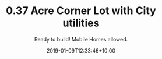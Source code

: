 ---
title: '0.37 Acre Corner Lot with City utilities'
date: 2019-01-09T12:33:46+10:00
draft: false
weight: 1
# UI stuff
headerstyle: "page-header-xtrasmall"
class: "property-page"
navstyle: ""
colorOnScroll: 1
# property data
status: Available
payments:
    aterms:
        title: Finance Terms
        price: $179/mo
        priceNote: For 36 Months
        downPayment: $399 Down Payment
        downPayLink: 'https://app.geekpay.io/dp/quincys-land/343-26-081-down-payment-terms'
    bcash:
        title: Cash Discount 
        price: $4,799
        priceDiscount: $6,799
        downPayment: $399 Down Payment
        downPayLink: 'https://app.geekpay.io/dp/quincys-land/343-26-081-down-payment-cash'
subtitle: "Ready to build! Mobile Homes allowed."
description: "<p>Meadview sits in the high desert surrounded by views of the amazing Grand Wash Cliffs.</p>
<p>During the day you can explore by foot, ATV, horse, or boat.</p>
<p>Night time brings an exciting collection of community events, and AMAZING stargazing.</p>
<p>Yes, mobile homes are allowed on this lot!</p>"
thumbnail: '/img/properties/30475-stillwater-dr/Drone-13.png'
sections:
    info: 
        state: Arizona
        county: Mohave
        acreage: 0.37
        nearest_city: "Kingman"
        apn: 343-26-081
        address: "30475 N STILLWATER DR"
        zip: 86444
        TAXES: $87.34 /year
        HOA: $40 / year
    features:
        -
            icon: fa-th-large
            label: "ACRES"
            data: "0.37"
        -
            icon: fa-home
            label: "SUBDIVISION"
            data: "Meadview Valley"
        -
            icon: fa-book
            label: "ZONING"
            data: "R1/10M"
        -
            icon: fa-road
            label: "ACCESS"
            data: "Paved"
        -
            icon: fa-plug
            label: "POWER"
            data: "City"
        -
            icon: fa-tint
            label: "WATER"
            data: "City"
        -
            icon: fa-tint
            label: "SEPTIC"
            data: "REQUIRED"
        -
            icon: fa-map-marker 
            label: "COORDINATES"
            data: "36.009179, -114.063542"
    nearby:
        -
            title: "Mohave County"
            description: |-
                Mohave County is home to so many great adventure opportunities! You can hang out above the Grand Canyon on the Skywalk, see London Bridge or explore Parashant National Monument Park. If water is more your thing, Lake Havasu is just an hour away. 
    county:
        - 
          title: County Website
          link:	 https://www.mohavecounty.us/default.aspx
        - 
          title: Assessor
          phone: 928-753-0703
          link: https://www.mohavecounty.us/ContentPage.aspx?id=111
        - 
          title: Treasurer
          phone: 928-753-0737
          link: https://www.mohavecounty.us/ContentPage.aspx?id=132
        -
          title: Recorder/Clerk
          phone: 928-753-0701
          link: https://www.mohavecounty.us/ContentPage.aspx?id=129
        -
          title: Planning / Zoning
          phone: 928-757-0903 
          link: https://www.mohavecounty.us/ContentPage.aspx?id=124&cid=360 
        - 
          title: GIS Website
          link:	https://mcgis2.mohavecounty.us/html5/?viewer=moh&run=ParcelIDSearch&ParcelId

resources: 
- src: "/img/properties/30475-stillwater-dr/Drone-13.png"
  name: '30475 N Stillwater - Meadview'
  title: 
- src: "/img/properties/30475-stillwater-dr/Drone-14.png"
  name: '30475 N Stillwater - Meadview'
  title: 
- src: "/img/properties/30475-stillwater-dr/Drone-1.png"
  name: '30475 N Stillwater - Meadview'
  title: 
- src: "/img/properties/30475-stillwater-dr/Drone-2.png"
  name: '30475 N Stillwater - Meadview'
  title: 
- src: "/img/properties/30475-stillwater-dr/Drone-3.png"
  name: '30475 N Stillwater - Meadview'
  title: 
- src: "/img/properties/30475-stillwater-dr/Drone-4.png"
  name: '30475 N Stillwater - Meadview'
  title: 
- src: "/img/properties/30475-stillwater-dr/Drone-5.png"
  name: '30475 N Stillwater - Meadview'
  title: 
- src: "/img/properties/30475-stillwater-dr/Drone-6.png"
  name: '30475 N Stillwater - Meadview'
  title: 
- src: "/img/properties/30475-stillwater-dr/Drone-7.png"
  name: '30475 N Stillwater - Meadview'
  title: 
- src: "/img/properties/30475-stillwater-dr/Drone-8.png"
  name: '30475 N Stillwater - Meadview'
  title: 
- src: "/img/properties/30475-stillwater-dr/Drone-16.png"
  name: '30475 N Stillwater - Meadview'
  title: 
- src: "/img/properties/30475-stillwater-dr/stillwater-1.png"
  name: '30475 N Stillwater - Meadview'
  title: 
- src: "/img/properties/30475-stillwater-dr/stillwater-2.png"
  name: '30475 N Stillwater - Meadview'
  title: 
- src: "/img/properties/30475-stillwater-dr/stillwater-3.png"
  name: '30475 N Stillwater - Meadview'
  title:
- src: "/img/properties/30475-stillwater-dr/stillwater-4.png"
  name: '30475 N Stillwater - Meadview'
  title:
- src: "/img/properties/30475-stillwater-dr/stillwater-5.png"
  name: '30475 N Stillwater - Meadview'
  title: 
- src: "/img/properties/30475-stillwater-dr/stillwater-6.png"
  name: '30475 N Stillwater - Meadview'
  title: 
- src: "/img/properties/30475-stillwater-dr/stillwater-9.png"
  name: '30475 N Stillwater - Meadview'
  title: 
- src: "/img/properties/30475-stillwater-dr/stillwater-10.png"
  name: '30475 N Stillwater - Meadview'
  title: 
- src: "/img/properties/30475-stillwater-dr/stillwater-11.png"
  name: '30475 N Stillwater - Meadview'
  title: 
---